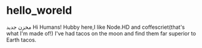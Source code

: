 # hello_woreld
مخزن جدید
Hi Humans!
Hubby here,I like Node.HD and coffescriet(that's what I'm made of!)
I've had tacos on the moon and find them far superior to Earth tacos.
